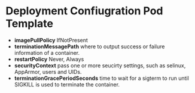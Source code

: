 # Deployment Confiugration Pod Template

- **imagePullPolicy** IfNotPresent
- **terminationMessagePath** where to output success or failure information of a container.
- **restartPolicy** Never, Always
- **securityContext** pass one or more seucirty settings, such as selinux, AppArmor, users and UIDs.
- **terminationGracePeriodSeconds** time to wait for a sigterm to run until SIGKILL is used to terminate the container.

